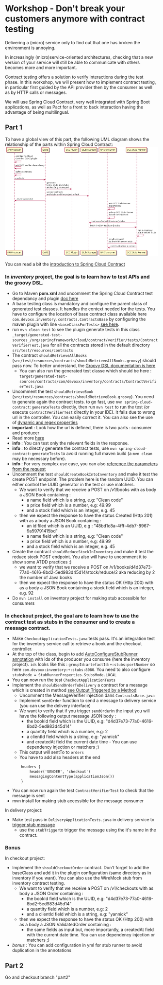 # Workshop - Don't break your customers anymore with contract testing

Delivering a (micro) service only to find out that one has broken the environment is annoying.

In increasingly (micro)service-oriented architectures, checking that a new version of your service will still be able to communicate with others becomes more and more important. 

Contract testing offers a solution to verify interactions during the test phase. 
In this workshop, we will present how to implement contract testing, in particular first guided by the API provider then by the consumer as well as by HTTP calls or messages. 

We will use Spring Cloud Contract, very well integrated with Spring Boot applications, as well as Pact for a front to back interaction having the advantage of being multilingual. 


## Part 1

To have a global view of this part, the following UML diagram shows the relationship of the parts within Spring Cloud Contract:
![Spring Cloud Contract Diagram](spring-cloud-contract-diagram.png)

You can read a bit the [introduction to Spring Cloud Contract](https://docs.spring.io/spring-cloud-contract/docs/current/reference/html/getting-started.html#getting-started-introducing-spring-cloud-contract-why)

### In *inventory* project, the goal is to learn how to test APIs and the groovy DSL. 
- Go to Maven __pom.xml__ and uncomment the Spring Cloud Contract test dependancy and plugin [doc here](https://cloud.spring.io/spring-cloud-contract/spring-cloud-contract-maven-plugin/) 
- A base testing class is mandatory and configure the parent class of generated test classes. It handles the context needed for the tests. You have to configure the location of base contract class available here `com.devoxx.inventory.contracts.ContractsBase` by configuring the maven plugin with line `<baseClassForTests>` [see here](https://cloud.spring.io/spring-cloud-contract/spring-cloud-contract-maven-plugin/junit.html).
- run `mvn clean test` to see the plugin generate tests in this class `_target/generated-test-sources_/org/springframework/cloud/contract/verifier/tests/ContractVerifierTest.java` for all the contracts stored in the default directory `src/test/resources/contracts`
- The contract `shouldRetrieveAllBooks` (`src/test/resources/contracts/shouldRetrieveAllBooks.groovy`) should pass now. To better understand, the [Groovy DSL documentation is here](https://docs.spring.io/spring-cloud-contract/docs/current/reference/html/project-features.html#features-http)
  - You can also run the generated test classe which should be here : `target/generated-test-sources/contracts/com/devoxx/inventory/contracts/ContractVerifierTest.java`
- Uncomment the test `shouldRetrieveBook` (`src/test/resources/contracts/shouldRetrieveBook.groovy`). You need to generate again the contract tests. to go fast, use `mvn spring-cloud-contract:generateTests` directly, then run `mvn test` to run the test (or execute `ContractVerifierTest` directly in your IDE). It fails due to wrong url in the controller. You can easily correct it. You can also see the use of [dynamic and regex properties](https://docs.spring.io/spring-cloud-contract/docs/current/reference/html/project-features.html#contract-dsl-dynamic-properties)
-  **important** : Look how the url is defined, there is two parts : consumer and producer
  - Read more [here](https://docs.spring.io/spring-cloud-contract/docs/current/reference/html/project-features.html#contract-dsl-regex)
- __info__ : You can test only the relevant fields in the response.
- __info__ : to directly generate the contract tests, use `mvn spring-cloud-contract:generateTests` to avoid running full maven build (a `mvn clean` may be necessary before).
- __info__ : For very complex use case, you can also [reference the parameters from the request](https://docs.spring.io/spring-cloud-contract/docs/current/reference/html/project-features.html#contract-dsl-referencing-request-from-response)
- Uncomment the test `shouldCreateBookIntoInventory` and make it test the create POST endpoint. The problem here is the random UUID. You can either control the UUID generator in the test or use matchers.
  - We want to verify that we receive a POST on /v1/books with as body a JSON Book containing :
    - a name field which is a string, e.g: "Clean code"
    - a price field which is a number, e.g: 49.99
    - and a stock field which is an integer, e.g. 45
  - then we expect the response to have the status Created (Http 201) with as a body a JSON Book containing :
    - an id filed which is an UUID, e.g : "48bd1c8a-4fff-4db7-8967-9a59791415bd"
    - a name field which is a string, e.g: "Clean code"
    - a price field which is a number, e.g: 49.99
    - and a stock field which is an integer, e.g. 45
- Create the contract `shouldReduceStockInInventory` and make it test the reduce stock POST endpoint. You also will have to uncomment it to show some ATDD practices :)
  - we want to verify that we receive a POST on /v1/books/d4d37e73-77a0-4616-8bd2-5ed983d45d14/stock/reduce/2 aka reducing by 2 the number of Java books
  - then we expect the response to have the status OK (Http 200) with as a body a JSON Book containing a stock field which is an integer, e.g. 92
- Do `mvn install` on inventory project for making stub accessible for consumers


### In checkout project, the goal are to learn how to use the contract test as stubs in the consumer and to create a message contract.
- Make `CheckoutApplicationTests.java` tests pass. It's an integration test for the inventory service call to retrieve a book and the checkout controller.
- At the top of the class, begin to add [AutoConfigureStubRunner annotation](https://docs.spring.io/spring-cloud-contract/docs/current/reference/html/project-features.html#features-stub-runner-retrieving) with ids of the producer you consume (here the inventory project). `ids` looks like this : `groupId:artefactId:+:stubs:portNumber` so here `com.devoxx:inventory:+:stubs:8080`. You need to also configure `stubsMode = StubRunnerProperties.StubsMode.LOCAL`
- You can now run the test `CheckoutApplicationTests`
- Implement the `shouldSendOrderToDelivery` a contract for a message which is created in method [see Output Triggered by a Method](https://docs.spring.io/spring-cloud-contract/docs/current/reference/html/project-features.html#contract-dsl-output-triggered-method)
    - Uncomment the MessageVerifier injection dans `ContractsBase.java`
    - Implement `sendOrder` function to send a message to delivery service (you can use the delivery interface)
    - We want to verify that if you trigger `sendOrder`in the input you will have the following output message JSON body :
       - the bookId field which is the UUID, e.g: "d4d37e73-77a0-4616-8bd2-5ed983d45d14"
       - a quantity field which is a number, e.g: 2
       - a clientId field which is a string, e.g: "yannick"
       - and createdAt field the current date time - You can use dependency injection or matchers ;)
    - This output will sentTo to `orders`
    - You have to add also headers at the end
    ```
        headers {
            header('SENDER', 'checkout')
            messagingContentType(applicationJson())
        }
    ```
- You can now run again the test `ContractVerifierTest` to check that the message is sent
- mvn install for making stub accessible for the message consumer

In delivery project:
 - Make test pass in `DeliveryApplicationTests.java` in delivery service to [trigger stub message](https://docs.spring.io/spring-cloud-contract/docs/current/reference/html/project-features.html#features-messaging-consumer)
   - use the `stubTrigger`to trigger the message using the it's name in the contract.

### Bonus

In checkout project:
- Implement the `shouldCheckoutOrder` contract. Don't forget to add the baseClass and add it in the plugin configuration (same directory as in inventory if you want). You can also use the WireMock stub from inventory contract testing.
  - We want to verify that we receive a POST on /v1/checkouts with as body a JSON Order containing :
       - the bookId field which is the UUID, e.g: "d4d37e73-77a0-4616-8bd2-5ed983d45d14"
       - a quantity field which is a number, e.g: 2
       - and a clientId field which is a string, e.g: "yannick"
  - then we expect the response to have the status OK (Http 200) with as a body a JSON ValidatedOrder containing :
       - the same fields as input but, more importantly, a createdAt field with the current date time. You can use dependency injection or matchers ;) 
- _bonus_ : You can add configuration in yml for stub runner to avoid duplication in the annotations


## Part 2

Go and checkout branch "part2"
